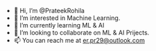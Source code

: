 - 👋 Hi, I’m @PrateekRohila
- 👀 I’m interested in Machine Learning.  
- 🌱 I’m currently learning ML & AI
- 💞️ I’m looking to collaborate on ML & AI Prijects.
- 📫 You can reach me at er.pr29@outlook.com

<!---
PrateekRohila/PrateekRohila is a ✨ special ✨ repository because its `README.md` (this file) appears on your GitHub profile.
You can click the Preview link to take a look at your changes.
--->
